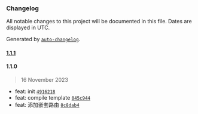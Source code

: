 ### Changelog

All notable changes to this project will be documented in this file. Dates are displayed in UTC.

Generated by [`auto-changelog`](https://github.com/CookPete/auto-changelog).

#### [1.1.1](http://gitlab.metaobe.com/dcy/frontend/dcy-admin/compare/1.1.0...1.1.1)

#### 1.1.0

> 16 November 2023

- feat: init [`4916218`](http://gitlab.metaobe.com/dcy/frontend/dcy-admin/commit/4916218ff50e56d9a070c15cf56d96204af8cde3)
- feat: compile template [`045c944`](http://gitlab.metaobe.com/dcy/frontend/dcy-admin/commit/045c9440e27f36ccab7ba6bea9a61b6986934a2c)
- feat: 添加嵌套路由 [`8c8dab4`](http://gitlab.metaobe.com/dcy/frontend/dcy-admin/commit/8c8dab439fe92589dcbea6a19ac06e1b4eb7141e)
